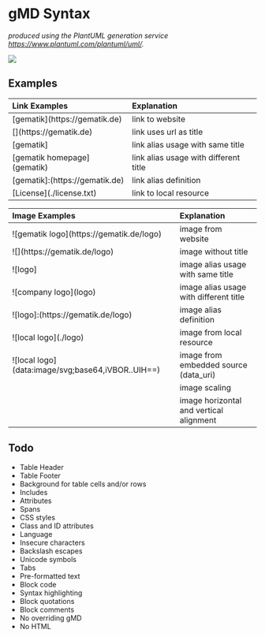# gMD Syntax

_produced using the PlantUML generation service https://www.plantuml.com/plantuml/uml/._

![](https://www.plantuml.com/plantuml/png/hLJ1ZjCm4BtdAuov9A4BTrQB5kqUgDH5g7HFIK1kEssjTPtYk1HKzyeVyKDy2MySpBPQ95Y9IadiyNipRoOllUoySfwcTf5bovjhSI7sabeZ3mEnVwUSMZgrMOMHxdoOgAaXZlU0yopx3G1jQETa_K1KRqZDjLsEw3EPPY0cz0NHI06rHucyN3fIdfnedQ1FMsLgwrVAYeLsdHSweieYiPEY-0IPxBmJE-rNjQNrndyLHbigY_Fik3OqvV8f5vNFSSVo4EnsFIMNGltk05x6TRZtaRPtORXMImetxLmlDBaWPok7TaN6Xm392jnAJBGtn6Aw6NPDMGXqAvjuLicNCY-LqQghqSj2M-rrQyk28JaW-Uru55xpUKoJbvO8FJrWe47JqMv53lqL81TID90I9RAM9tBm_mHTAwzknyCJOMyV9onDBKw_b46MVFk0woEk7z--utx6Fpml-8TdBVaLiCV0uiVGq_hUCodo21yaof4lENIZt1svvAfzgl30b6p5slx9Y_rurOPgQtglOS72rp5rXw4V1DTFnNWEoNKmNOWpUSP3Y4t7RmgOSRk38Dp_eJkH0GTEDTuQSYC4Vt7mBgzQwo6NW-b3FGccz9maiTb60R0O6FJh_Vq67tfAS0IkhiYOznjbc-F1Y50MASDV451IoLUoEU-582zxjE4ekuFLdya3zWWpAcNZWQ9_NhAAjYyXWk1b7-HZ3dAXRZEJWZj8PDG4f7ybI0jiEdXnSf1TOlxyl_WJ)

## Examples

| Link Examples                        | Explanation                              |
|:-------------------------------------|:-----------------------------------------|
| \[gematik\](https[]()://gematik.de)  | link to website                          |
| \[](https[]()://gematik.de)          | link uses url as title                   |
| \[gematik\]                          | link alias usage with same title         |
| \[gematik homepage\](gematik)        | link alias usage with different title    |  
| \[gematik\]:(https[]()://gematik.de) | link alias definition                    | 
| \[License](./license.txt)            | link to local resource                   |

| Image Examples                                       | Explanation                               |
|:-----------------------------------------------------|:------------------------------------------|
| !\[gematik logo\](https[]()://gematik.de/logo)       | image from website                        |
| !\[\](https[]()://gematik.de/logo)                   | image without title                       |
| !\[logo\]                                            | image alias usage with same title         |
| !\[company logo\](logo)                              | image alias usage with different title    |
| !\[logo\]:(https[]()://gematik.de/logo)              | image alias definition                    |
| !\[local logo\](./logo)                              | image from local resource                 |
| !\[local logo\](data:image/svg;base64,iVBOR..UIH==)  | image from embedded source (data_uri)     |
|                                                      | image scaling                             |
|                                                      | image horizontal and vertical alignment   |

## Todo

- Table Header
- Table Footer
- Background for table cells and/or rows 
- Includes
- Attributes
- Spans
- CSS styles
- Class and ID attributes
- Language
- Insecure characters
- Backslash escapes
- Unicode symbols
- Tabs
- Pre-formatted text
- Block code
- Syntax highlighting
- Block quotations
- Block comments
- No overriding gMD 
- No HTML

   






